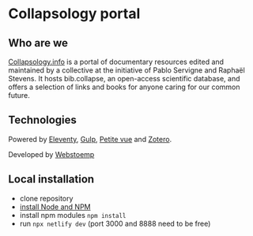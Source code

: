 # Collapsology portal

## Who are we

[Collapsology.info](https://www.collapsology.info) is a portal of documentary resources edited and maintained by a collective at the initiative of Pablo Servigne and Raphaël Stevens. It hosts bib.collapse, an open-access scientific database, and offers a selection of links and books for anyone caring for our common future.

## Technologies

Powered by [Eleventy](https://www.11ty.dev/), [Gulp](https://gulpjs.com/), [Petite vue](https://github.com/alpinejs/alpine) and [Zotero](https://www.zotero.org/).

Developed by [Webstoemp](https://www.webstoemp.com)

## Local installation

- clone repository
- [install Node and NPM](https://nodejs.org)
- install npm modules `npm install`
- run `npx netlify dev` (port 3000 and 8888 need to be free)
